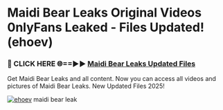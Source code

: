 # Maidi Bear Leaks Original Videos 0nlyFans Leaked - Files Updated! (ehoev)

<h3>🔴 CLICK HERE 🌐==►► <a href="https://tinyurl.com/x26r9saj" rel="nofollow">Maidi Bear Leaks Updated Files</a></h3>

Get Maidi Bear Leaks and all content. Now you can access all videos and pictures of Maidi Bear Leaks. New Updated Files 2025!

[![ehoev](https://i.imgur.com/LkgZPqh.gif)](https://tinyurl.com/x26r9saj)
maidi bear leak
